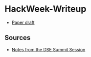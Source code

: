 # HackWeek-Writeup

- [Paper draft](paper.md)

## Sources

- [Notes from the DSE Summit Session](https://docs.google.com/document/d/1vOqGcF8V7Ks5X0CWNvf3vg7m4Ojkl9XiEw6aC0D4D8c/edit?usp=sharing)
